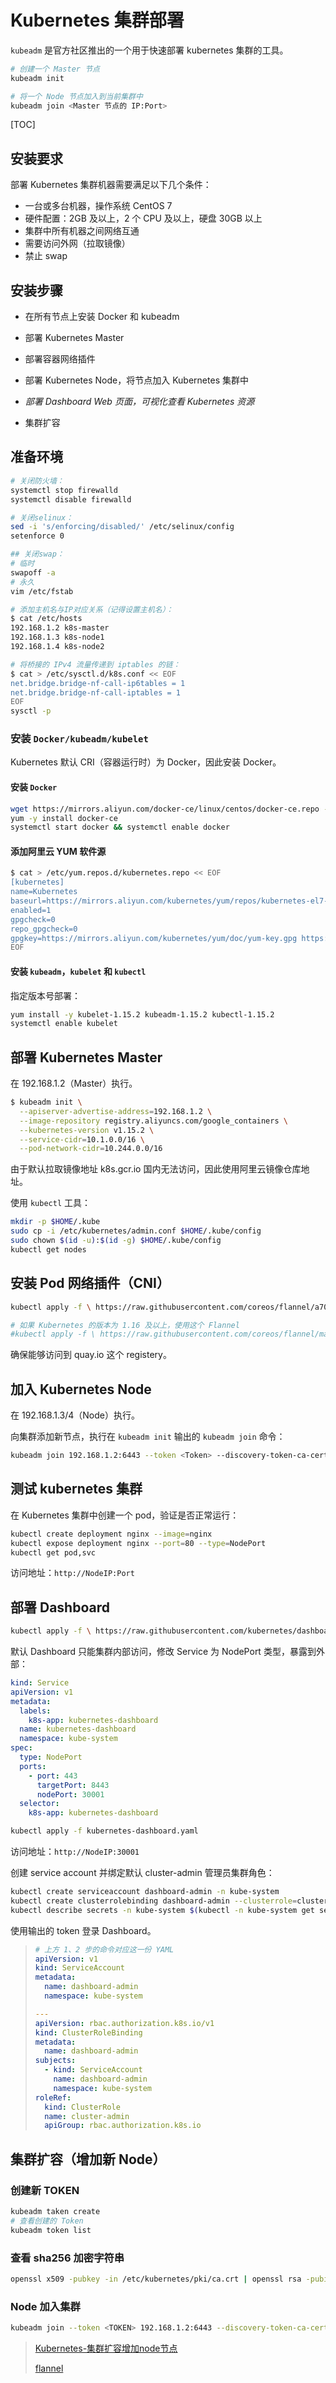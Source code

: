 # Kubernetes 集群部署

`kubeadm` 是官方社区推出的一个用于快速部署 kubernetes 集群的工具。

```bash
# 创建一个 Master 节点
kubeadm init

# 将一个 Node 节点加入到当前集群中
kubeadm join <Master 节点的 IP:Port>
```

[TOC]

## 安装要求

部署 Kubernetes 集群机器需要满足以下几个条件：

- 一台或多台机器，操作系统 CentOS 7
- 硬件配置：2GB 及以上，2 个 CPU 及以上，硬盘 30GB 以上
- 集群中所有机器之间网络互通
- 需要访问外网（拉取镜像）
- 禁止 swap

## 安装步骤

- 在所有节点上安装 Docker 和 kubeadm

- 部署 Kubernetes Master

- 部署容器网络插件

- 部署 Kubernetes Node，将节点加入 Kubernetes 集群中

- *部署 Dashboard Web 页面，可视化查看 Kubernetes 资源*

- 集群扩容

## 准备环境

   ```bash
# 关闭防火墙：
systemctl stop firewalld
systemctl disable firewalld

# 关闭selinux：
sed -i 's/enforcing/disabled/' /etc/selinux/config
setenforce 0

## 关闭swap：
# 临时
swapoff -a  
# 永久
vim /etc/fstab

# 添加主机名与IP对应关系（记得设置主机名）：
$ cat /etc/hosts
192.168.1.2 k8s-master
192.168.1.3 k8s-node1
192.168.1.4 k8s-node2

# 将桥接的 IPv4 流量传递到 iptables 的链：
$ cat > /etc/sysctl.d/k8s.conf << EOF
net.bridge.bridge-nf-call-ip6tables = 1
net.bridge.bridge-nf-call-iptables = 1
EOF
sysctl -p
   ```

### 安装 `Docker/kubeadm/kubelet`

Kubernetes 默认 CRI（容器运行时）为 Docker，因此安装 Docker。

#### 安装 `Docker`

```bash
wget https://mirrors.aliyun.com/docker-ce/linux/centos/docker-ce.repo -O /etc/yum.repos.d/docker-ce.repo
yum -y install docker-ce
systemctl start docker && systemctl enable docker
```

#### 添加阿里云 YUM 软件源

```bash
$ cat > /etc/yum.repos.d/kubernetes.repo << EOF
[kubernetes]
name=Kubernetes
baseurl=https://mirrors.aliyun.com/kubernetes/yum/repos/kubernetes-el7-x86_64
enabled=1
gpgcheck=0
repo_gpgcheck=0
gpgkey=https://mirrors.aliyun.com/kubernetes/yum/doc/yum-key.gpg https://mirrors.aliyun.com/kubernetes/yum/doc/rpm-package-key.gpg
EOF
```

#### 安装 `kubeadm`，`kubelet` 和 `kubectl`

指定版本号部署：

```bash
yum install -y kubelet-1.15.2 kubeadm-1.15.2 kubectl-1.15.2
systemctl enable kubelet
```

## 部署 Kubernetes Master

在 192.168.1.2（Master）执行。

```bash
$ kubeadm init \
  --apiserver-advertise-address=192.168.1.2 \
  --image-repository registry.aliyuncs.com/google_containers \
  --kubernetes-version v1.15.2 \
  --service-cidr=10.1.0.0/16 \
  --pod-network-cidr=10.244.0.0/16
```

由于默认拉取镜像地址 k8s.gcr.io 国内无法访问，因此使用阿里云镜像仓库地址。

使用 `kubectl` 工具：

```bash
mkdir -p $HOME/.kube
sudo cp -i /etc/kubernetes/admin.conf $HOME/.kube/config
sudo chown $(id -u):$(id -g) $HOME/.kube/config
kubectl get nodes
```

## 安装 Pod 网络插件（CNI）

```bash
kubectl apply -f \ https://raw.githubusercontent.com/coreos/flannel/a70459be0084506e4ec919aa1c114638878db11b/Documentation/kube-flannel.yml

# 如果 Kubernetes 的版本为 1.16 及以上，使用这个 Flannel
#kubectl apply -f \ https://raw.githubusercontent.com/coreos/flannel/master/Documentation/kube-flannel.yml
```

确保能够访问到 quay.io 这个 registery。

## 加入 Kubernetes Node

在 192.168.1.3/4（Node）执行。

向集群添加新节点，执行在 `kubeadm init` 输出的 `kubeadm join` 命令：

```bash
kubeadm join 192.168.1.2:6443 --token <Token> --discovery-token-ca-cert-hash sha256:<sha256-cert>
```

## 测试 kubernetes 集群

在 Kubernetes 集群中创建一个 pod，验证是否正常运行：

```bash
kubectl create deployment nginx --image=nginx
kubectl expose deployment nginx --port=80 --type=NodePort
kubectl get pod,svc
```

访问地址：`http://NodeIP:Port`

## 部署 Dashboard

```bash
kubectl apply -f \ https://raw.githubusercontent.com/kubernetes/dashboard/v1.10.1/src/deploy/recommended/kubernetes-dashboard.yaml
```

默认 Dashboard 只能集群内部访问，修改 Service 为 NodePort 类型，暴露到外部：

```yaml
kind: Service
apiVersion: v1
metadata:
  labels:
    k8s-app: kubernetes-dashboard
  name: kubernetes-dashboard
  namespace: kube-system
spec:
  type: NodePort
  ports:
    - port: 443
      targetPort: 8443
      nodePort: 30001
  selector:
    k8s-app: kubernetes-dashboard
```

```bash
kubectl apply -f kubernetes-dashboard.yaml
```

访问地址：`http://NodeIP:30001`

创建 service account 并绑定默认 cluster-admin 管理员集群角色：

```bash
kubectl create serviceaccount dashboard-admin -n kube-system
kubectl create clusterrolebinding dashboard-admin --clusterrole=cluster-admin --serviceaccount=kube-system:dashboard-admin
kubectl describe secrets -n kube-system $(kubectl -n kube-system get secret | awk '/dashboard-admin/{print $1}')
```

使用输出的 token 登录 Dashboard。

> ```yaml
> # 上方 1、2 步的命令对应这一份 YAML
> apiVersion: v1
> kind: ServiceAccount
> metadata:
>   name: dashboard-admin
>   namespace: kube-system
>
> ---
> apiVersion: rbac.authorization.k8s.io/v1
> kind: ClusterRoleBinding
> metadata:
>   name: dashboard-admin
> subjects:
>   - kind: ServiceAccount
>     name: dashboard-admin
>     namespace: kube-system
> roleRef:
>   kind: ClusterRole
>   name: cluster-admin
>   apiGroup: rbac.authorization.k8s.io
> ```

## 集群扩容（增加新 Node）

### 创建新 TOKEN

```bash
kubeadm taken create
# 查看创建的 Token
kubeadm token list
```

### 查看 sha256 加密字符串

```bash
openssl x509 -pubkey -in /etc/kubernetes/pki/ca.crt | openssl rsa -pubin -outform der 2>/dev/null | openssl dgst -sha256 -hex | sed 's/^.* //'
```

### Node 加入集群

```bash
kubeadm join --token <TOKEN> 192.168.1.2:6443 --discovery-token-ca-cert-hash sha256:<SHA256>
```

> [Kubernetes-集群扩容增加node节点](https://www.jianshu.com/p/748746c696c6)
>
> [flannel](https://github.com/coreos/flannel)

